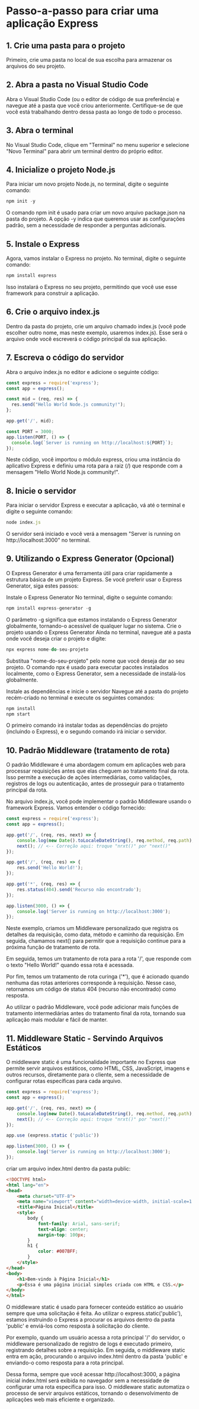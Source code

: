 # Passo-a-passo para criar uma aplicação Express

## 1. Crie uma pasta para o projeto
Primeiro, crie uma pasta no local de sua escolha para armazenar os arquivos do seu projeto.

## 2. Abra a pasta no Visual Studio Code
Abra o Visual Studio Code (ou o editor de código de sua preferência) e navegue até a pasta que você criou anteriormente. Certifique-se de que você está trabalhando dentro dessa pasta ao longo de todo o processo.

## 3. Abra o terminal
No Visual Studio Code, clique em "Terminal" no menu superior e selecione "Novo Terminal" para abrir um terminal dentro do próprio editor.

## 4. Inicialize o projeto Node.js
Para iniciar um novo projeto Node.js, no terminal, digite o seguinte comando:
````javascript
npm init -y
````
O comando npm init é usado para criar um novo arquivo package.json na pasta do projeto. A opção -y indica que queremos usar as configurações padrão, sem a necessidade de responder a perguntas adicionais.

## 5. Instale o Express
Agora, vamos instalar o Express no projeto. No terminal, digite o seguinte comando:
````javascript
npm install express
````
Isso instalará o Express no seu projeto, permitindo que você use esse framework para construir a aplicação.

## 6. Crie o arquivo index.js
Dentro da pasta do projeto, crie um arquivo chamado index.js (você pode escolher outro nome, mas neste exemplo, usaremos index.js). Esse será o arquivo onde você escreverá o código principal da sua aplicação.

## 7. Escreva o código do servidor
Abra o arquivo index.js no editor e adicione o seguinte código:
````javascript
const express = require('express');
const app = express();

const mid = (req, res) => {
  res.send("Hello World Node.js community!");
};

app.get('/', mid);

const PORT = 3000;
app.listen(PORT, () => {
  console.log(`Server is running on http://localhost:${PORT}`);
});
````
Neste código, você importou o módulo express, criou uma instância do aplicativo Express e definiu uma rota para a raiz (/) que responde com a mensagem "Hello World Node.js community!".

## 8. Inicie o servidor
Para iniciar o servidor Express e executar a aplicação, vá até o terminal e digite o seguinte comando:
````javascript
node index.js
````
O servidor será iniciado e você verá a mensagem "Server is running on http://localhost:3000" no terminal.

## 9. Utilizando o Express Generator (Opcional)
O Express Generator é uma ferramenta útil para criar rapidamente a estrutura básica de um projeto Express. Se você preferir usar o Express Generator, siga estes passos:

Instale o Express Generator
No terminal, digite o seguinte comando:
````javascript
npm install express-generator -g
````
O parâmetro -g significa que estamos instalando o Express Generator globalmente, tornando-o acessível de qualquer lugar no sistema.
Crie o projeto usando o Express Generator
Ainda no terminal, navegue até a pasta onde você deseja criar o projeto e digite:
````javascript
npx express nome-do-seu-projeto
````
Substitua "nome-do-seu-projeto" pelo nome que você deseja dar ao seu projeto. O comando npx é usado para executar pacotes instalados localmente, como o Express Generator, sem a necessidade de instalá-los globalmente.

Instale as dependências e inicie o servidor
Navegue até a pasta do projeto recém-criado no terminal e execute os seguintes comandos:
````javascript
npm install
npm start
````
O primeiro comando irá instalar todas as dependências do projeto (incluindo o Express), e o segundo comando irá iniciar o servidor.

## 10. Padrão Middleware (tratamento de rota)
O padrão Middleware é uma abordagem comum em aplicações web para processar requisições antes que elas cheguem ao tratamento final da rota. Isso permite a execução de ações intermediárias, como validações, registros de logs ou autenticação, antes de prosseguir para o tratamento principal da rota.

No arquivo index.js, você pode implementar o padrão Middleware usando o framework Express. Vamos entender o código fornecido:
````javascript
const express = require('express');
const app = express();

app.get('/', (req, res, next) => {
    console.log(new Date().toLocaleDateString(), req.method, req.path);
    next(); // <-- Correção aqui: troque "nrxt()" por "next()"
});

app.get('/', (req, res) => {
    res.send('Hello World!');
});

app.get('*', (req, res) => {
    res.status(404).send('Recurso não encontrado');
});

app.listen(3000, () => {
    console.log('Server is running on http://localhost:3000');
});
````
Neste exemplo, criamos um Middleware personalizado que registra os detalhes da requisição, como data, método e caminho da requisição. Em seguida, chamamos next() para permitir que a requisição continue para a próxima função de tratamento de rota.

Em seguida, temos um tratamento de rota para a rota '/', que responde com o texto "Hello World!" quando essa rota é acessada.

Por fim, temos um tratamento de rota curinga ('*'), que é acionado quando nenhuma das rotas anteriores corresponde à requisição. Nesse caso, retornamos um código de status 404 (recurso não encontrado) como resposta.

Ao utilizar o padrão Middleware, você pode adicionar mais funções de tratamento intermediárias antes do tratamento final da rota, tornando sua aplicação mais modular e fácil de manter.

## 11. Middleware Static - Servindo Arquivos Estáticos
O middleware static é uma funcionalidade importante no Express que permite servir arquivos estáticos, como HTML, CSS, JavaScript, imagens e outros recursos, diretamente para o cliente, sem a necessidade de configurar rotas específicas para cada arquivo.

````javascript
const express = require('express');
const app = express();

app.get('/', (req, res, next) => {
    console.log(new Date().toLocaleDateString(), req.method, req.path);
    next(); // <-- Correção aqui: troque "nrxt()" por "next()"
});

app.use (express.static ('public'))

app.listen(3000, () => {
    console.log('Server is running on http://localhost:3000');
});
````
criar um arquivo index.html dentro da pasta public:
````html
<!DOCTYPE html>
<html lang="en">
<head>
    <meta charset="UTF-8">
    <meta name="viewport" content="width=device-width, initial-scale=1.0">
    <title>Página Inicial</title>
    <style>
        body {
            font-family: Arial, sans-serif;
            text-align: center;
            margin-top: 100px;
        }
        h1 {
            color: #007BFF;
        }
    </style>
</head>
<body>
    <h1>Bem-vindo à Página Inicial</h1>
    <p>Essa é uma página inicial simples criada com HTML e CSS.</p>
</body>
</html>
````
O middleware static é usado para fornecer conteúdo estático ao usuário sempre que uma solicitação é feita. Ao utilizar o express.static('public'), estamos instruindo o Express a procurar os arquivos dentro da pasta 'public' e enviá-los como resposta à solicitação do cliente.

Por exemplo, quando um usuário acessa a rota principal '/' do servidor, o middleware personalizado de registro de logs é executado primeiro, registrando detalhes sobre a requisição. Em seguida, o middleware static entra em ação, procurando o arquivo index.html dentro da pasta 'public' e enviando-o como resposta para a rota principal.

Dessa forma, sempre que você acessar http://localhost:3000, a página inicial index.html será exibida no navegador sem a necessidade de configurar uma rota específica para isso. O middleware static automatiza o processo de servir arquivos estáticos, tornando o desenvolvimento de aplicações web mais eficiente e organizado.
